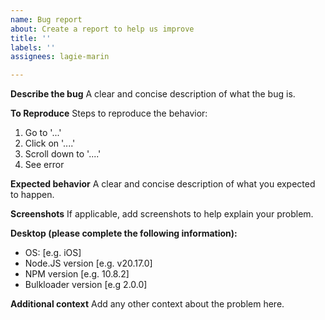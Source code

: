 ```yaml
---
name: Bug report
about: Create a report to help us improve
title: ''
labels: ''
assignees: lagie-marin

---
```


**Describe the bug**
A clear and concise description of what the bug is.

**To Reproduce**
Steps to reproduce the behavior:
1. Go to '...'
2. Click on '....'
3. Scroll down to '....'
4. See error

**Expected behavior**
A clear and concise description of what you expected to happen.

**Screenshots**
If applicable, add screenshots to help explain your problem.

**Desktop (please complete the following information):**
 - OS: [e.g. iOS]
 - Node.JS version [e.g. v20.17.0]
 - NPM version [e.g. 10.8.2]
- Bulkloader version [e.g 2.0.0]

**Additional context**
Add any other context about the problem here.
